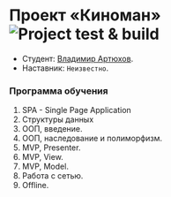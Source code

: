# Проект «Киноман» <br>![Project test & build](https://github.com/artman-training-projects/htmlacademy-cinemaddict-13/workflows/Project%20test%20&%20build/badge.svg)

* Студент: [Владимир Артюхов](https://up.htmlacademy.ru/htmlcss/26/user/1095935).
* Наставник: `Неизвестно`.

### Программа обучения
1. SPA - Single Page Application
2. Структуры данных
3. ООП, введение.
4. ООП, наследование и полиморфизм.
5. MVP, Presenter.
6. MVP, View.
7. MVP, Model.
8. Работа с сетью.
9. Offline.
